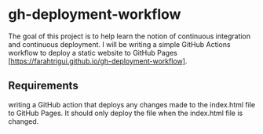 # gh-deployment-workflow
The goal of this project is to help learn the notion of continuous integration and continuous deployment. I will be writing a simple GitHub Actions workflow to deploy a static website to GitHub Pages [https://farahtrigui.github.io/gh-deployment-workflow].
## Requirements
writing a GitHub action that deploys any changes made to the index.html file to GitHub Pages. It should only deploy the file when the index.html file is changed.
